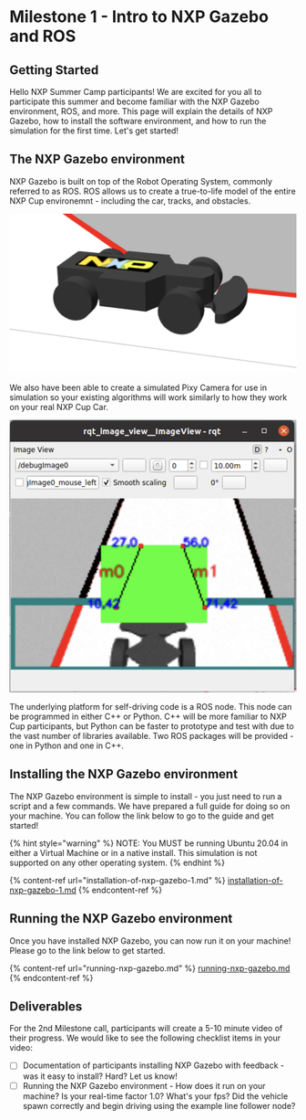 # Milestone 1 - Intro to NXP Gazebo and ROS

## Getting Started

Hello NXP Summer Camp participants! We are excited for you all to participate this summer and become familiar with the NXP Gazebo environment, ROS, and more. This page will explain the details of NXP Gazebo, how to install the software environment, and how to run the simulation for the first time. Let's get started!

## The NXP Gazebo environment

NXP Gazebo is built on top of the Robot Operating System, commonly referred to as ROS. ROS allows us to create a true-to-life model of the entire NXP Cup environemnt - including the car, tracks, and obstacles.&#x20;

![Image of the simulated NXP Cup Car](<../../.gitbook/assets/image (43) (1).png>)

We also have been able to create a simulated Pixy Camera for use in simulation so your existing algorithms will work similarly to how they work on your real NXP Cup Car.&#x20;

![Simulated Pixy Camera](<../../.gitbook/assets/image (44) (1).png>)

The underlying platform for self-driving code is a ROS node. This node can be programmed in either C++ or Python. C++ will be more familiar to NXP Cup participants, but Python can be faster to prototype and test with due to the vast number of libraries available. Two ROS packages will be provided - one in Python and one in C++.

## Installing the NXP Gazebo environment

The NXP Gazebo environment is simple to install - you just need to run a script and a few commands. We have prepared a full guide for doing so on your machine. You can follow the link below to go to the guide and get started!

{% hint style="warning" %}
NOTE: You MUST be running Ubuntu 20.04 in either a Virtual Machine or in a native install. This simulation is not supported on any other operating system.
{% endhint %}

{% content-ref url="installation-of-nxp-gazebo-1.md" %}
[installation-of-nxp-gazebo-1.md](installation-of-nxp-gazebo-1.md)
{% endcontent-ref %}

## Running the NXP Gazebo environment

Once you have installed NXP Gazebo, you can now run it on your machine! Please go to the link below to get started.

{% content-ref url="running-nxp-gazebo.md" %}
[running-nxp-gazebo.md](running-nxp-gazebo.md)
{% endcontent-ref %}

## Deliverables

For the 2nd Milestone call, participants will create a 5-10 minute video of their progress. We would like to see the following checklist items in your video:

* [ ] Documentation of participants installing NXP Gazebo with feedback - was it easy to install? Hard? Let us know!
* [ ] Running the NXP Gazebo environment - How does it run on your machine? Is your real-time factor 1.0? What's your fps? Did the vehicle spawn correctly and begin driving using the example line follower node?
